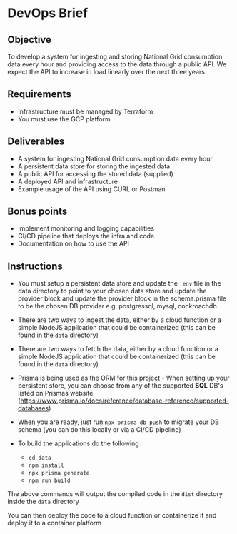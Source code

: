 # DevOps Brief

## Objective

To develop a system for ingesting and storing National Grid consumption data every hour and providing access to the data through a public API. We expect the API to increase in load linearly over the next three years

## Requirements

- Infrastructure must be managed by Terraform
- You must use the GCP platform

## Deliverables

- A system for ingesting National Grid consumption data every hour
- A persistent data store for storing the ingested data
- A public API for accessing the stored data (supplied)
- A deployed API and infrastructure
- Example usage of the API using CURL or Postman

## Bonus points

- Implement monitoring and logging capabilities
- CI/CD pipeline that deploys the infra and code
- Documentation on how to use the API

## Instructions

- You must setup a persistent data store and update the `.env` file in the data directory to point to your chosen data store and update the provider block and update the provider block in the schema.prisma file to be the chosen DB provider e.g. postgressql, mysql, cockroachdb
- There are two ways to ingest the data, either by a cloud function or a simple NodeJS application that could be containerized (this can be found in the `data` directory)
- There are two ways to fetch the data, either by a cloud function or a simple NodeJS application that could be containerized (this can be found in the `data` directory)
- Prisma is being used as the ORM for this project - When setting up your persistent store, you can choose from any of the supported **SQL** DB's listed on Prismas website (https://www.prisma.io/docs/reference/database-reference/supported-databases)
- When you are ready, just run `npx prisma db push` to migrate your DB schema (you can do this locally or via a CI/CD pipeline)

- To build the applications do the following
  - `cd data`
  - `npm install`
  - `npx prisma generate`
  - `npm run build`

The above commands will output the compiled code in the `dist` directory inside the `data` directory

You can then deploy the code to a cloud function or containerize it and deploy it to a container platform
